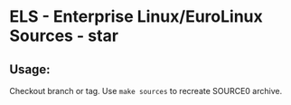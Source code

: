 # ELS - Enterprise Linux/EuroLinux Sources - star
 
## Usage:
  Checkout branch or tag. Use `make sources` to recreate  SOURCE0 archive.
